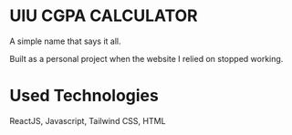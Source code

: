 # UIU CGPA CALCULATOR

A simple name that says it all.

Built as a personal project when the website I relied on stopped working.

# Used Technologies

ReactJS, Javascript, Tailwind CSS, HTML
